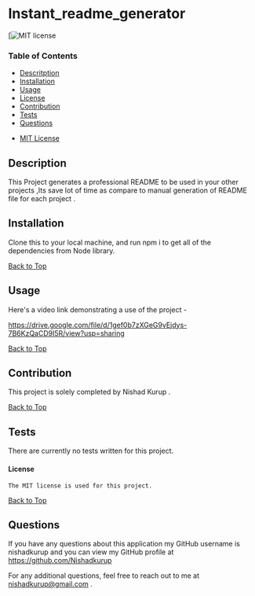 # Instant_readme_generator
  [![MIT license](https://img.shields.io/badge/License-MIT-blue.svg)

  ### Table of Contents 
  * [Descritption](#description)
  * [Installation](#installation)
  * [Usage](#usage)
  * [License](#license)
  * [Contribution](#contribution)
  * [Tests](#tests)
  * [Questions](#questions)
  - [MIT License](#license) 

  ## Description
  This Project generates a professional README to be used in your other projects ,Its save lot of time as compare to manual generation of README file for each project . 
  ## Installation
  Clone this to your local machine, and run npm i to get all of the dependencies from Node library.
  
  [Back to Top](#table-of-contents)

  ## Usage
  Here's a video link demonstrating a use of the project -
  
  https://drive.google.com/file/d/1gef0b7zXGeG9vEjdys-7B6KzQaCD9I5R/view?usp=sharing

  [Back to Top](#table-of-contents)
  
  ## Contribution
  This project is solely completed by Nishad Kurup .

  [Back to Top](#table-of-contents)

  ## Tests
  There are currently no tests written for this project.
  #### License ####
    The MIT license is used for this project.
  [Back to Top](#table-of-contents)
    

  ## Questions 
 If you have any questions about this application my GitHub username is
 nishadkurup  and you can view my GitHub profile at https://github.com/Nishadkurup
   
 For any additional questions, feel free to reach out to me at  nishadkurup@gmail.com .
